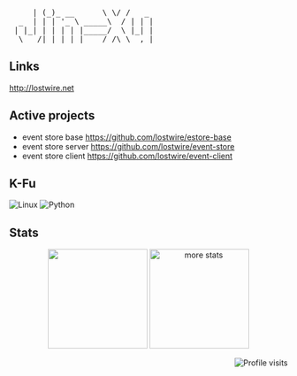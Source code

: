 <pre>
     | (_)_ __      \ \/ /   _
  _  | | | '_ \ _____\  / | | |
 | |_| | | | | |_____/  \ |_| |
  \___/|_|_| |_|    /_/\_\__,_|
</pre>


## Links
http://lostwire.net

## Active projects
* event store base https://github.com/lostwire/estore-base
* event store server https://github.com/lostwire/event-store
* event store client https://github.com/lostwire/event-client

## K-Fu 
![Linux](https://img.shields.io/badge/linux-%FCC624.svg?style=for-the-badge&logo=linux&logoColor=black&color=FCC624)
![Python](https://img.shields.io/badge/python-%3776AB.svg?style=for-the-badge&logo=python&logoColor=white&color=3776AB)

## Stats
<p align="center"> 
  <img height="180em" src="https://github-readme-stats.vercel.app/api?username=jin-xu&show_icons=true" alt="" />
  <img height="180em" src="https://github-readme-stats.vercel.app/api/top-langs/?username=jin-xu&layout=compact" alt="more stats" />
</p>
<p align="right">
    <img src="https://komarev.com/ghpvc/?username=jin-xu" alt="Profile visits" />
</p>
